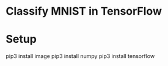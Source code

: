 # Classify MNIST in TensorFlow

# Setup
pip3 install image
pip3 install numpy
pip3 install tensorflow

